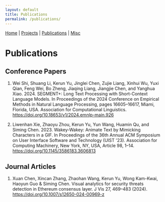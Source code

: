 ```yaml
---
layout: default
title: Publications
permalink: /publications/
---
```


[Home](/) | [Projects](/projects/) | [Publications](/publications/) | [Misc](/misc/) 

# Publications

## Conference Papers

1. Wei Shi, Shuang Li, Kerun Yu, Jinglei Chen, Zujie Liang, Xinhui Wu, Yuxi Qian, Feng Wei, Bo Zheng, Jiaqing Liang, Jiangjie Chen, and Yanghua Xiao. 2024. SEGMENT+: Long Text Processing with Short-Context Language Models. In Proceedings of the 2024 Conference on Empirical Methods in Natural Language Processing, pages 16605–16617, Miami, Florida, USA. Association for Computational Linguistics. https://doi.org/10.18653/v1/2024.emnlp-main.926

2. Liwenhan Xie, Zhaoyu Zhou, Kerun Yu, Yun Wang, Huamin Qu, and Siming Chen. 2023. Wakey-Wakey: Animate Text by Mimicking Characters in a GIF. In Proceedings of the 36th Annual ACM Symposium on User Interface Software and Technology (UIST '23). Association for Computing Machinery, New York, NY, USA, Article 98, 1–14. https://doi.org/10.1145/3586183.3606813

## Journal Articles

1. Xuan Chen, Xincan Zhang, Zhaohan Wang, Kerun Yu, Wong Kam-Kwai, Haoyun Guo & Siming Chen. Visual analytics for security threats detection in Ethereum consensus layer. J Vis 27, 469–483 (2024). https://doi.org/10.1007/s12650-024-00969-z 